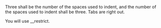 Three shall be the number of the spaces used to indent, and the number of the spaces used to indent shall be three. Tabs are right out.

You will use __restrict.